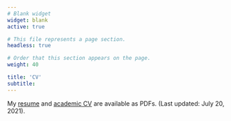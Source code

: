 ```yaml
---
# Blank widget
widget: blank
active: true

# This file represents a page section.
headless: true

# Order that this section appears on the page.
weight: 40

title: 'CV'
subtitle:
---
```


My [resume](files/hudson_resume.pdf) and [academic CV](files/CV.pdf) are available as PDFs. (Last updated: July 20, 2021).